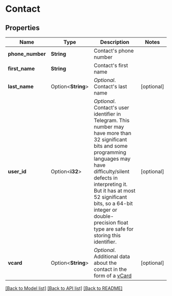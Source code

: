 # Contact

## Properties

Name | Type | Description | Notes
------------ | ------------- | ------------- | -------------
**phone_number** | **String** | Contact's phone number | 
**first_name** | **String** | Contact's first name | 
**last_name** | Option<**String**> | *Optional*. Contact's last name | [optional]
**user_id** | Option<**i32**> | *Optional*. Contact's user identifier in Telegram. This number may have more than 32 significant bits and some programming languages may have difficulty/silent defects in interpreting it. But it has at most 52 significant bits, so a 64-bit integer or double-precision float type are safe for storing this identifier. | [optional]
**vcard** | Option<**String**> | *Optional*. Additional data about the contact in the form of a [vCard](https://en.wikipedia.org/wiki/VCard) | [optional]

[[Back to Model list]](../README.md#documentation-for-models) [[Back to API list]](../README.md#documentation-for-api-endpoints) [[Back to README]](../README.md)


